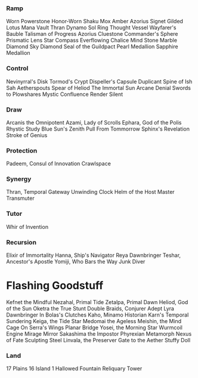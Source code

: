 ### Ramp
Worn Powerstone
Honor-Worn Shaku
Mox Amber
Azorius Signet
Gilded Lotus
Mana Vault
Thran Dynamo
Sol Ring
Thought Vessel
Wayfarer's Bauble
Talisman of Progress
Azorius Cluestone
Commander's Sphere
Prismatic Lens
Star Compass
Everflowing Chalice
Mind Stone
Marble Diamond
Sky Diamond
Seal of the Guildpact
Pearl Medallion
Sapphire Medallion

### Control
Nevinyrral's Disk
Tormod's Crypt
Dispeller's Capsule
Duplicant
Spine of Ish Sah
Aetherspouts
Spear of Heliod
The Immortal Sun
Arcane Denial
Swords to Plowshares
Mystic Confluence
Render Silent

### Draw
Arcanis the Omnipotent
Azami, Lady of Scrolls
Ephara, God of the Polis
Rhystic Study
Blue Sun's Zenith
Pull From Tommorrow
Sphinx's Revelation
Stroke of Genius

### Protection
Padeem, Consul of Innovation
Crawlspace

### Synergy
Thran, Temporal Gateway
Unwinding Clock
Helm of the Host
Master Transmuter

### Tutor
Whir of Invention

### Recursion
Elixir of Immortality
Hanna, Ship's Navigator
Reya Dawnbringer
Teshar, Ancestor's Apostle
Yomiji, Who Bars the Way
Junk Diver

# Flashing Goodstuff
Kefnet the Mindful
Nezahal, Primal Tide
Zetalpa, Primal Dawn
Heliod, God of the Sun
Oketra the True
Stunt Double
Braids, Conjurer Adept
Lyra Dawnbringer
In Bolas's Clutches
Kaho, Minamo Historian
Karn's Temporal Sundering
Keiga, the Tide Star
Medomai the Ageless
Meishin, the Mind Cage
On Serra's Wings
Planar Bridge
Yosei, the Morning Star
Wurmcoil Engine
Mirage Mirror
Sakashima the Impostor
Phyrexian Metamorph
Nexus of Fate
Sculpting Steel
Linvala, the Preserver
Gate to the Aether
Stuffy Doll

### Land
17 Plains 
16 Island
1 Hallowed Fountain
Reliquary Tower
